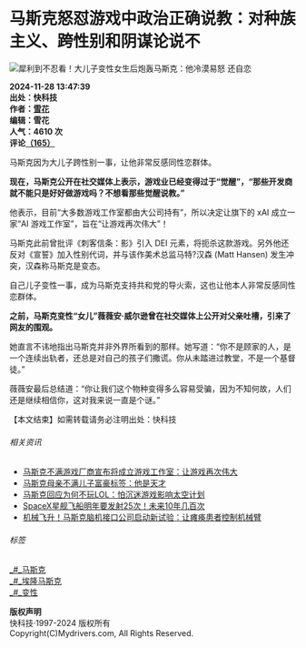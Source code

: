 # 马斯克怒怼游戏中政治正确说教：对种族主义、跨性别和阴谋论说不

![犀利到不忍看！大儿子变性女生后炮轰马斯克：他冷漠易怒 还自恋](//img1.mydrivers.com/img/20240726/s_347a40d3be36443387605a8982cfe5c0.jpg)

**2024-11-28 13:47:39**  
**出处：快科技**  
**作者：[雪花](//passport.mydrivers.com/author/944168.html "雪花的主页")**  
**编辑：雪花**    
**人气：4610 次**    
**评论[（165）](//comment8.mydrivers.com/review/1016490-1.htm)**

马斯克因为大儿子跨性别一事，让他非常反感同性恋群体。

**现在，马斯克公开在社交媒体上表示，游戏业已经变得过于“觉醒”，“那些开发商就不能只是好好做游戏吗？不想看那些觉醒说教。”**

他表示，目前“大多数游戏工作室都由大公司持有”，所以决定让旗下的 xAI 成立一家“AI 游戏工作室”，旨在“让游戏再次伟大”！

马斯克此前曾批评《刺客信条：影》引入 DEI 元素，将扼杀这款游戏。另外他还反对《宣誓》加入性别代词，并与该作美术总监马特?汉森 (Matt Hansen) 发生冲突，汉森称马斯克是变态。

自己儿子变性一事，成为马斯克支持共和党的导火索，这也让他本人非常反感同性恋群体。

**之前，马斯克变性“女儿”薇薇安·威尔逊曾在社交媒体上公开对父亲吐槽，引来了网友的围观。**

她直言不讳地指出马斯克并非外界所看到的那样。她写道：“你不是顾家的人，是一个连续出轨者，还总是对自己的孩子们撒谎。你从未踏进过教堂，不是一个基督徒。”

薇薇安最后总结道：“你让我们这个物种变得多么容易受骗，因为不知何故，人们还是继续相信你，这对我来说一直是个谜。”

【本文结束】如需转载请务必注明出处：快科技

###### 相关资讯

- [马斯克不满游戏厂商宣布将成立游戏工作室：让游戏再次伟大](https://news.mydrivers.com/1/1016/1016426.htm)
- [马斯克母亲不满儿子富豪标签：他是天才](https://news.mydrivers.com/1/1016/1016419.htm)
- [马斯克回应为何不玩LOL：怕沉迷游戏影响太空计划](https://news.mydrivers.com/1/1016/1016416.htm)
- [SpaceX星舰飞船明年要发射25次！未来10年几百次](https://news.mydrivers.com/1/1016/1016302.htm)
- [机械飞升！马斯克脑机接口公司启动新试验：让瘫痪患者控制机械臂](https://news.mydrivers.com/1/1016/1016215.htm)

###### 标签
[_#_马斯克](//news.mydrivers.com/tag/masike.htm)  
[_#_埃隆马斯克](//news.mydrivers.com/tag/ailongmasike.htm)  
[_#_变性](//news.mydrivers.com/tag/bianxing.htm)  

**版权声明**  
快科技·1997-2024 版权所有  
Copyright(C)Mydrivers.com, All Rights Reserved.
